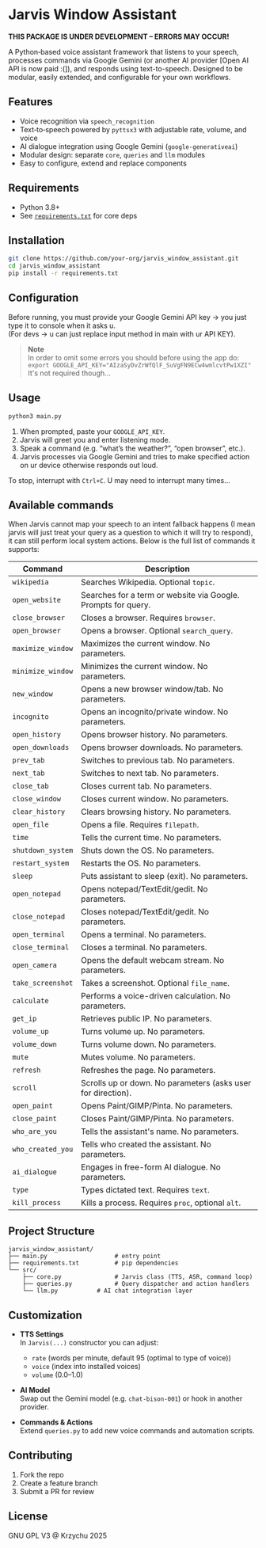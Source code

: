 # Jarvis Window Assistant

**THIS PACKAGE IS UNDER DEVELOPMENT – ERRORS MAY OCCUR!**

A Python‐based voice assistant framework that listens to your speech, processes commands via Google Gemini (or another AI provider [Open AI API is now paid :(]), and responds using text-to-speech. Designed to be modular, easily extended, and configurable for your own workflows.

## Features

- Voice recognition via `speech_recognition`  
- Text‐to‐speech powered by `pyttsx3` with adjustable rate, volume, and voice  
- AI dialogue integration using Google Gemini (`google-generativeai`)  
- Modular design: separate `core`, `queries` and `llm` modules  
- Easy to configure, extend and replace components

## Requirements

- Python 3.8+  
- See [`requirements.txt`](requirements.txt) for core deps

## Installation

```bash
git clone https://github.com/your-org/jarvis_window_assistant.git
cd jarvis_window_assistant
pip install -r requirements.txt
```

## Configuration

Before running, you must provide your Google Gemini API key -> you just type it to console when it asks u.  
(For devs -> u can just replace input method in main with ur API KEY).  
> **Note**  
> In order to omit some errors you should before using the app do:  
> `export GOOGLE_API_KEY="AIzaSyDvZrWfQlF_SuVgFN9ECw4wmlcvtPw1XZI"`  
> It's not required though...  

## Usage

```bash
python3 main.py
```

1. When prompted, paste your `GOOGLE_API_KEY`.  
2. Jarvis will greet you and enter listening mode.  
3. Speak a command (e.g. “what’s the weather?”, “open browser”, etc.).  
4. Jarvis processes via Google Gemini and tries to make specified action on ur device otherwise responds out loud.  

To stop, interrupt with `Ctrl+C`. U may need to interrupt many times...  

## Available commands

When Jarvis cannot map your speech to an intent fallback happens (I mean jarvis will just treat your query as a question to which it will try to respond), it can still perform local system actions. Below is the full list of commands it supports:

| Command           | Description                                                   |
| ----------------- | ------------------------------------------------------------- |
| `wikipedia`       | Searches Wikipedia. Optional `topic`.                         |
| `open_website`    | Searches for a term or website via Google. Prompts for query. |
| `close_browser`   | Closes a browser. Requires `browser`.                         |
| `open_browser`    | Opens a browser. Optional `search_query`.                     |
| `maximize_window` | Maximizes the current window. No parameters.                  |
| `minimize_window` | Minimizes the current window. No parameters.                  |
| `new_window`      | Opens a new browser window/tab. No parameters.                |
| `incognito`       | Opens an incognito/private window. No parameters.             |
| `open_history`    | Opens browser history. No parameters.                         |
| `open_downloads`  | Opens browser downloads. No parameters.                       |
| `prev_tab`        | Switches to previous tab. No parameters.                      |
| `next_tab`        | Switches to next tab. No parameters.                          |
| `close_tab`       | Closes current tab. No parameters.                            |
| `close_window`    | Closes current window. No parameters.                         |
| `clear_history`   | Clears browsing history. No parameters.                       |
| `open_file`       | Opens a file. Requires `filepath`.                            |
| `time`            | Tells the current time. No parameters.                        |
| `shutdown_system` | Shuts down the OS. No parameters.                             |
| `restart_system`  | Restarts the OS. No parameters.                               |
| `sleep`           | Puts assistant to sleep (exit). No parameters.                |
| `open_notepad`    | Opens notepad/TextEdit/gedit. No parameters.                  |
| `close_notepad`   | Closes notepad/TextEdit/gedit. No parameters.                 |
| `open_terminal`   | Opens a terminal. No parameters.                              |
| `close_terminal`  | Closes a terminal. No parameters.                             |
| `open_camera`     | Opens the default webcam stream. No parameters.               |
| `take_screenshot` | Takes a screenshot. Optional `file_name`.                     |
| `calculate`       | Performs a voice-driven calculation. No parameters.           |
| `get_ip`          | Retrieves public IP. No parameters.                           |
| `volume_up`       | Turns volume up. No parameters.                               |
| `volume_down`     | Turns volume down. No parameters.                             |
| `mute`            | Mutes volume. No parameters.                                  |
| `refresh`         | Refreshes the page. No parameters.                            |
| `scroll`          | Scrolls up or down. No parameters (asks user for direction).  |
| `open_paint`      | Opens Paint/GIMP/Pinta. No parameters.                        |
| `close_paint`     | Closes Paint/GIMP/Pinta. No parameters.                       |
| `who_are_you`     | Tells the assistant's name. No parameters.                    |
| `who_created_you` | Tells who created the assistant. No parameters.               |
| `ai_dialogue`     | Engages in free-form AI dialogue. No parameters.              |
| `type`            | Types dictated text. Requires `text`.                         |
| `kill_process`    | Kills a process. Requires `proc`, optional `alt`.             |  

## Project Structure

```
jarvis_window_assistant/
├── main.py                   # entry point
├── requirements.txt          # pip dependencies
└── src/
    ├── core.py               # Jarvis class (TTS, ASR, command loop)
    ├── queries.py            # Query dispatcher and action handlers
    └── llm.py           # AI chat integration layer
```

## Customization

- **TTS Settings**  
  In `Jarvis(...)` constructor you can adjust:
  - `rate` (words per minute, default 95 (optimal to type of voice))  
  - `voice` (index into installed voices)  
  - `volume` (0.0–1.0)  

- **AI Model**  
  Swap out the Gemini model (e.g. `chat-bison-001`) or hook in another provider.

- **Commands & Actions**  
  Extend `queries.py` to add new voice commands and automation scripts.

## Contributing

1. Fork the repo  
2. Create a feature branch  
3. Submit a PR for review  

## License

GNU GPL V3 @ Krzychu 2025